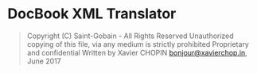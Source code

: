 # DocBook XML Translator

> Copyright (C) Saint-Gobain - All Rights Reserved 
Unauthorized copying of this file, via any medium is strictly prohibited 
Proprietary and confidential 
Written by Xavier CHOPIN bonjour@xavierchop.in, June 2017
